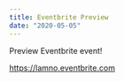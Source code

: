 ```yaml
---
title: Eventbrite Preview
date: "2020-05-05"
---
```


Preview Eventbrite event!

https://lamno.eventbrite.com
